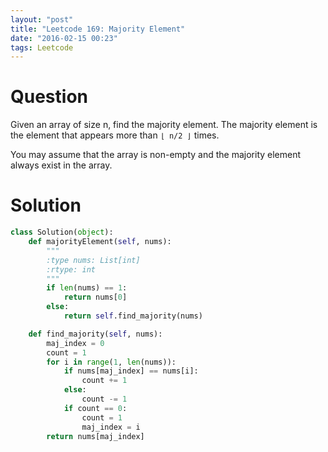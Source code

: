 ```yaml
---
layout: "post"
title: "Leetcode 169: Majority Element"
date: "2016-02-15 00:23"
tags: Leetcode
---
```


# Question
Given an array of size n, find the majority element. The majority element is the element that appears more than `⌊ n/2 ⌋` times.

You may assume that the array is non-empty and the majority element always exist in the array.

# Solution
```python
class Solution(object):
    def majorityElement(self, nums):
        """
        :type nums: List[int]
        :rtype: int
        """
        if len(nums) == 1:
            return nums[0]
        else:
            return self.find_majority(nums)

    def find_majority(self, nums):
        maj_index = 0
        count = 1
        for i in range(1, len(nums)):
            if nums[maj_index] == nums[i]:
                count += 1
            else:
                count -= 1
            if count == 0:
                count = 1
                maj_index = i
        return nums[maj_index]

```
